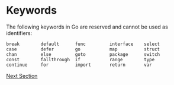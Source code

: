 # Keywords

The following keywords in Go are reserved and cannot be used as identifiers:

```
break        default      func         interface    select
case         defer        go           map          struct
chan         else         goto         package      switch
const        fallthrough  if           range        type
continue     for          import       return       var
```

[Next Section](02-operators-and-delimiters.md)